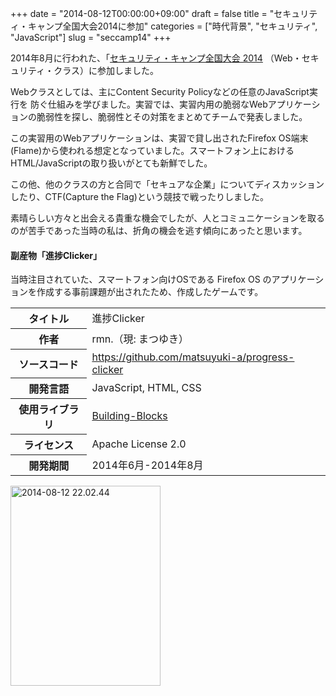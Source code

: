 +++
date = "2014-08-12T00:00:00+09:00"
draft = false
title = "セキュリティ・キャンプ全国大会2014に参加"
categories = ["時代背景", "セキュリティ", "JavaScript"]
slug = "seccamp14"
+++

2014年8月に行われた、「[セキュリティ・キャンプ全国大会 2014](http://www.ipa.go.jp/jinzai/camp/2014/zenkoku2014.html)
（Web・セキュリティ・クラス）に参加しました。

Webクラスとしては、主にContent Security Policyなどの任意のJavaScript実行を
防ぐ仕組みを学びました。実習では、実習内用の脆弱なWebアプリケーションの脆弱性を探し、脆弱性とその対策をまとめてチームで発表しました。

この実習用のWebアプリケーションは、実習で貸し出されたFirefox OS端末(Flame)から使われる想定となっていました。スマートフォン上におけるHTML/JavaScriptの取り扱いがとても新鮮でした。

この他、他のクラスの方と合同で「セキュアな企業」についてディスカッションしたり、CTF(Capture the Flag)という競技で戦ったりしました。

素晴らしい方々と出会える貴重な機会でしたが、人とコミュニケーションを取るのが苦手であった当時の私は、折角の機会を逃す傾向にあったと思います。


#### 副産物「進捗Clicker」

当時注目されていた、スマートフォン向けOSである Firefox OS のアプリケーションを作成する事前課題が出されたため、作成したゲームです。

<table>
<tr><th>タイトル</th><td>進捗Clicker</td></tr>
<tr><th>作者</th><td>rmn.（現: まつゆき）</td></tr>
<tr><th>ソースコード</th><td><a href="https://github.com/matsuyuki-a/progress-clicker">https://github.com/matsuyuki-a/progress-clicker</a></td></tr>
<tr><th>開発言語</th><td>JavaScript, HTML, CSS</td></tr>
<tr><th>使用ライブラリ</th><td><a href="https://github.com/buildingfirefoxos/Building-Blocks">Building-Blocks</a></td></tr>
<tr><th>ライセンス</th><td>Apache License 2.0</td></tr>
<tr><th>開発期間</th><td>2014年6月-2014年8月</td></tr>
</table>

<a data-flickr-embed="true"  href="https://www.flickr.com/photos/139621465@N08/24371752593/in/dateposted-public/" title="2014-08-12 22.02.44"><img src="https://farm2.staticflickr.com/1568/24371752593_fd5948c146_z.jpg" width="240" height="320" alt="2014-08-12 22.02.44"></a><script async src="//embedr.flickr.com/assets/client-code.js" charset="utf-8"></script>



